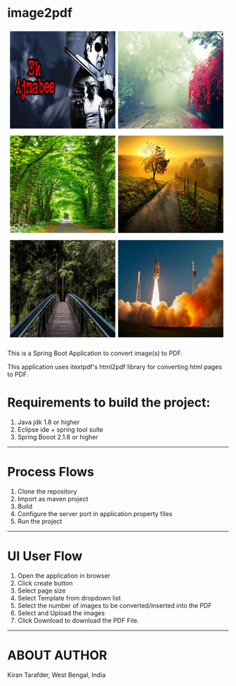 # image2pdf

![Image of Sample PDF](https://github.com/KiranTarafderGitHub/image2pdf/blob/master/myPDF-2019-09-18(5)-1.jpg)

This is a Spring Boot Application to convert image(s) to PDF. 

This application uses itextpdf's html2pdf library for converting html pages to PDF.


# Requirements to build the project:

1. Java jdk 1.8 or higher
2. Eclipse ide + spring tool suite
3. Spring Booot 2.1.8 or higher

-----------------------------------------------------------------------------------------------------------------------------------
# Process Flows

1. Clone the repository
2. Import as maven project
3. Build
4. Configure the server port in application property files
5. Run the project

-----------------------------------------------------------------------------------------------------------------------------------

# UI User Flow
1. Open the application in browser
2. Click create button
3. Select page size
4. Select Template from dropdown list
5. Select the number of images to be converted/inserted into the PDF
6. Select and Upload the images
7. Click Download to download the PDF File.

-----------------------------------------------------------------------------------------------------------------------------------

# ABOUT AUTHOR
Kiran Tarafder,
West Bengal, India
